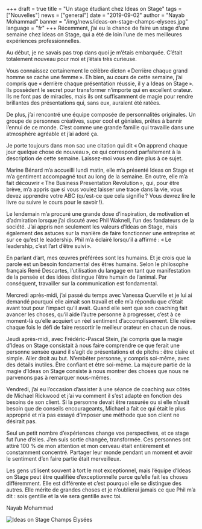 +++
draft = true
title = "Un stage étudiant chez Ideas on Stage"
tags = ["Nouvelles"]
news = ["general"]
date = "2019-09-02"
author = "Nayab Mohammad"
banner = "/img/news/ideas-on-stage-champs-elysees.jpg"
language = "fr"
+++
Récemment, j’ai eu la chance de faire un stage d’une semaine chez Ideas on Stage, qui a été de loin l’une de mes meilleures expériences professionnelles.

Au début, je ne savais pas trop dans quoi je m’étais embarquée. C’était totalement nouveau pour moi et j’étais très curieuse.

Vous connaissez certainement le célèbre dicton « Derrière chaque grand homme se cache une femme ». Eh bien, au cours de cette semaine, j’ai compris que « derrière chaque présentation réussie, il y a Ideas on Stage ». Ils possèdent le secret pour transformer n’importe qui en excellent orateur. Ils ne font pas de miracles, mais ils ont suffisamment de magie pour rendre brillantes des présentations qui, sans eux, auraient été ratées.

De plus, j’ai rencontré une équipe composée de personnalités originales. Un groupe de personnes créatives, super cool et géniales, prêtes à bannir l’ennui de ce monde. C’est comme une grande famille qui travaille dans une atmosphère agréable et j’ai adoré ça.

Je porte toujours dans mon sac une citation qui dit « On apprend chaque jour quelque chose de nouveau », ce qui correspond parfaitement à la description de cette semaine. Laissez-moi vous en dire plus à ce sujet.

Marine Bénard m’a accueilli lundi matin, elle m’a présenté Ideas on Stage et m’a gentiment accompagné tout au long de la semaine. En outre, elle m’a fait découvrir « The Business Presentation Revolution », qui, pour être brève, m’a appris que si vous voulez laisser une trace dans la vie, vous devez apprendre votre ABC (qu’est-ce que cela signifie ? Vous devrez lire le livre ou suivre le cours pour le savoir !).

Le lendemain m’a procuré une grande dose d’inspiration, de motivation et d’admiration lorsque j’ai discuté avec Phil Waknell, l’un des fondateurs de la société. J’ai appris non seulement les valeurs d’Ideas on Stage, mais également des astuces sur la manière de faire fonctionner une entreprise et sur ce qu’est le leadership. Phil m’a éclairé lorsqu’il a affirmé : « Le leadership, c’est l’art d’être suivi ».
 
En parlant d’art, mes œuvres préférées sont les humains. Et je crois que la parole est un besoin fondamental des êtres humains. Selon le philosophe français René Descartes, l’utilisation du langage en tant que manifestation de la pensée et des idées distingue l’être humain de l’animal. Par conséquent, travailler sur la communication est fondamental.

Mercredi après-midi, j’ai passé du temps avec Vanessa Querville et je lui ai demandé pourquoi elle aimait son travail et elle m’a répondu que c’était avant tout pour l’impact qu’il avait. Quand elle sent que son coaching fait avancer les choses, qu’il aide l’autre personne à progresser, c’est à ce moment-là qu’elle acquiert un réel sentiment d’accomplissement. Elle relève chaque fois le défi de faire ressortir le meilleur orateur en chacun de nous.
 
Jeudi après-midi, avec Frédéric-Pascal Stein, j’ai compris que la magie d’Ideas on Stage consistait à nous faire comprendre ce que ferait une personne sensée quand il s’agit de présentations et de pitchs : être claire et simple. Aller droit au but. N’embêter personne, y compris soi-même, avec des détails inutiles. Être confiant et être soi-même. La majeure partie de la magie d’Ideas on Stage consiste à nous montrer des choses que nous ne parvenons pas à remarquer nous-mêmes.

Vendredi, j’ai eu l’occasion d’assister à une séance de coaching aux côtés de Michael Rickwood et j’ai vu comment il s’est adapté en fonction des besoins de son client. Si la personne devait être rassurée ou si elle n’avait besoin que de conseils encourageants, Michael a fait ce qui était le plus approprié et n’a pas essayé d’imposer une méthode que son client ne désirait pas.

Seul un petit nombre d’expériences change vos perspectives, et ce stage fut l’une d’elles. J’en suis sortie changée, transformée. Ces personnes ont attiré 100 % de mon attention et mon cerveau était entièrement et constamment concentré. Partager leur monde pendant un moment et avoir le sentiment d’en faire partie était merveilleux.

Les gens utilisent souvent à tort le mot exceptionnel, mais l’équipe d’Ideas on Stage peut être qualifiée d’exceptionnelle parce qu’elle fait les choses différemment. Elle est différente et c’est pourquoi elle se distingue des autres. Elle mérite de grandes choses et je n’oublierai jamais ce que Phil m’a dit : sois gentille et la vie sera gentille avec toi.

Nayab Mohammad

![Ideas on Stage Champs Élysées](/img/news/ideas-on-stage-champs-elysees.jpg)